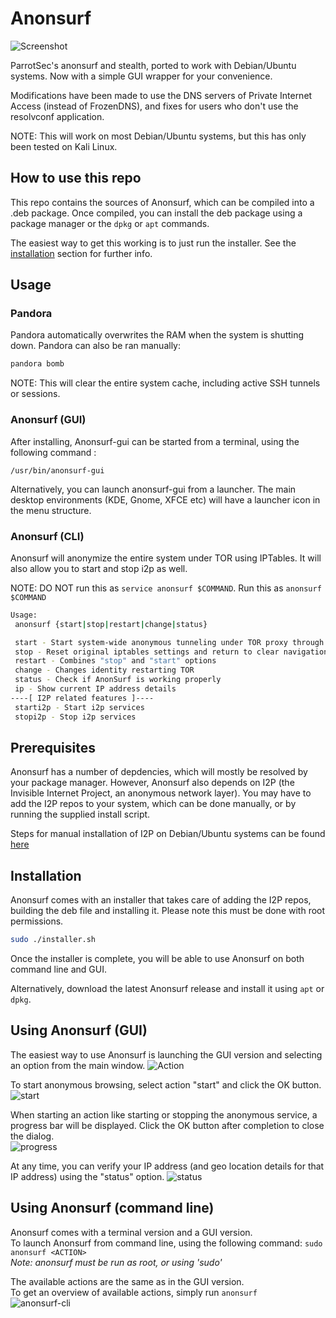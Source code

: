 # Anonsurf

![Screenshot](https://github.com/rajprins/anonsurf/raw/master/images/anonsurf.png)

ParrotSec's anonsurf and stealth, ported to work with Debian/Ubuntu systems. Now with a simple GUI wrapper for your convenience. 

Modifications have been made to use the DNS servers of Private Internet Access (instead of FrozenDNS), and fixes for users who don't use the resolvconf application. 

NOTE: This will work on most Debian/Ubuntu systems, but this has only been tested on Kali Linux.

## How to use this repo

This repo contains the sources of Anonsurf, which can be compiled into a .deb package. Once compiled, you can install the deb package using a package manager or the ```dpkg``` or ```apt``` commands.

The easiest way to get this working is to just run the installer. See the [installation](https://github.com/rajprins/anonsurf#installation) section for further info.


## Usage
### Pandora
Pandora automatically overwrites the RAM when the system is shutting down. Pandora can also be ran manually:
```bash
pandora bomb
```

NOTE: This will clear the entire system cache, including active SSH tunnels or sessions.

### Anonsurf (GUI)
After installing, Anonsurf-gui can be started from a terminal, using the following command : 
```
/usr/bin/anonsurf-gui
```
Alternatively, you can launch anonsurf-gui from a launcher. The main desktop environments (KDE, Gnome, XFCE etc) will have a launcher icon in the menu structure.



### Anonsurf (CLI)
Anonsurf will anonymize the entire system under TOR using IPTables. It will also allow you to start and stop i2p as well.

NOTE: DO NOT run this as ```service anonsurf $COMMAND```. Run this as ```anonsurf $COMMAND```

```bash
Usage:
 anonsurf {start|stop|restart|change|status}

 start - Start system-wide anonymous tunneling under TOR proxy through iptables
 stop - Reset original iptables settings and return to clear navigation
 restart - Combines "stop" and "start" options
 change - Changes identity restarting TOR 
 status - Check if AnonSurf is working properly
 ip - Show current IP address details
----[ I2P related features ]----
 starti2p - Start i2p services
 stopi2p - Stop i2p services
```

## Prerequisites  
Anonsurf has a number of depdencies, which will mostly be resolved by your package manager.
However, Anonsurf also depends on I2P (the Invisible Internet Project, an anonymous network layer). You may have to add the I2P repos to your system, which can be done manually, or by running the supplied install script.

Steps for manual installation of I2P on Debian/Ubuntu systems can be found [here](https://geti2p.net/en/download/debian)


## Installation
Anonsurf comes with an installer that takes care of adding the I2P repos, building the deb file and installing it. Please note this must be done with root permissions.

```bash
sudo ./installer.sh
```

Once the installer is complete, you will be able to use Anonsurf on both command line and GUI.

Alternatively, download the latest Anonsurf release and install it using `apt` or `dpkg`.


## Using Anonsurf (GUI)
The easiest way to use Anonsurf is launching the GUI version and selecting an option from the main window.
![Action](https://github.com/rajprins/anonsurf/raw/master/images/Main.png)  

To start anonymous browsing, select action "start" and click the OK button.
![start](https://github.com/rajprins/anonsurf/raw/master/images/Actions.png)

When starting an action like starting or stopping the anonymous service, a progress bar will be displayed. Click the OK button after completion to close the dialog.  
![progress](https://github.com/rajprins/anonsurf/raw/master/images/Stopping.png)

At any time, you can verify your IP address (and geo location details for that IP address) using the "status" option.
![status](https://github.com/rajprins/anonsurf/raw/master/images/Status.png)

## Using Anonsurf (command line)
Anonsurf comes with a terminal version and a GUI version.  
To launch Anonsurf from command line, using the following command: `sudo anonsurf <ACTION>`  
*Note: anonsurf must be run as root, or using 'sudo'*  

The available actions are the same as in the GUI version.  
To get an overview of available actions, simply run `anonsurf`  
![anonsurf-cli](https://github.com/rajprins/anonsurf/raw/master/images/anonsurf-cli.png)